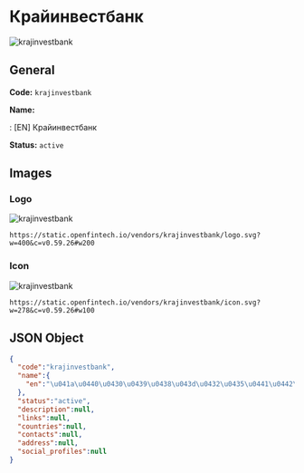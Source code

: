 
# Крайинвестбанк 
![krajinvestbank](https://static.openfintech.io/vendors/krajinvestbank/logo.svg?w=400&c=v0.59.26#w200)  

## General 
 
**Code:** `krajinvestbank` 
 
**Name:** 
 
:	[EN] Крайинвестбанк 
 
**Status:** `active` 
 

## Images 

### Logo 
 
![krajinvestbank](https://static.openfintech.io/vendors/krajinvestbank/logo.svg?w=400&c=v0.59.26#w200)  

```
https://static.openfintech.io/vendors/krajinvestbank/logo.svg?w=400&c=v0.59.26#w200
```  

### Icon 
 
![krajinvestbank](https://static.openfintech.io/vendors/krajinvestbank/icon.svg?w=278&c=v0.59.26#w100)  

```
https://static.openfintech.io/vendors/krajinvestbank/icon.svg?w=278&c=v0.59.26#w100
```  

## JSON Object 

```json
{
  "code":"krajinvestbank",
  "name":{
    "en":"\u041a\u0440\u0430\u0439\u0438\u043d\u0432\u0435\u0441\u0442\u0431\u0430\u043d\u043a"
  },
  "status":"active",
  "description":null,
  "links":null,
  "countries":null,
  "contacts":null,
  "address":null,
  "social_profiles":null
}
```  
